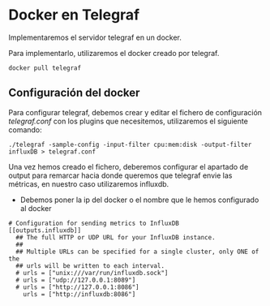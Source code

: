 # Docker en Telegraf

Implementaremos el servidor telegraf en un docker.

Para implementarlo, utilizaremos el docker creado por telegraf.

```
docker pull telegraf
```

## Configuración del docker

Para configurar telegraf, debemos crear y editar el fichero de configuración *telegraf.conf* con los plugins que necesitemos, utilizaremos el siguiente comando:

```
./telegraf -sample-config -input-filter cpu:mem:disk -output-filter influxDB > telegraf.conf
```
Una vez hemos creado el fichero, deberemos configurar el apartado de output para remarcar hacia donde queremos
que telegraf envie las métricas, en nuestro caso utilizaremos influxdb. 

* Debemos poner la ip del docker o el nombre que le hemos configurado al docker

```
# Configuration for sending metrics to InfluxDB
[[outputs.influxdb]]
  ## The full HTTP or UDP URL for your InfluxDB instance.
  ##
  ## Multiple URLs can be specified for a single cluster, only ONE of the
  ## urls will be written to each interval.
  # urls = ["unix:///var/run/influxdb.sock"]
  # urls = ["udp://127.0.0.1:8089"]
  # urls = ["http://127.0.0.1:8086"]
    urls = ["http://influxdb:8086"]

```
